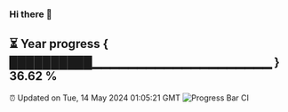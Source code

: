 ### Hi there 👋
⏳ Year progress { ██████████▁▁▁▁▁▁▁▁▁▁▁▁▁▁▁▁▁▁▁▁ } 36.62 %
---
⏰ Updated on Tue, 14 May 2024 01:05:21 GMT
![Progress Bar CI](https://github.com/liununu/liununu/workflows/Progress%20Bar%20CI/badge.svg)
